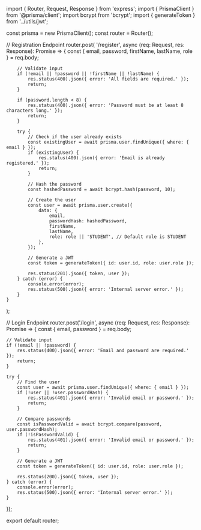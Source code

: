 import { Router, Request, Response } from 'express';
import { PrismaClient } from '@prisma/client';
import bcrypt from 'bcrypt';
import { generateToken } from '../utils/jwt';

const prisma = new PrismaClient();
const router = Router();

// Registration Endpoint
router.post(
    '/register',
    async (req: Request, res: Response): Promise<void> => {
        const { email, password, firstName, lastName, role } = req.body;

        // Validate input
        if (!email || !password || !firstName || !lastName) {
            res.status(400).json({ error: 'All fields are required.' });
            return;
        }

        if (password.length < 8) {
            res.status(400).json({ error: 'Password must be at least 8 characters long.' });
            return;
        }

        try {
            // Check if the user already exists
            const existingUser = await prisma.user.findUnique({ where: { email } });
            if (existingUser) {
                res.status(400).json({ error: 'Email is already registered.' });
                return;
            }

            // Hash the password
            const hashedPassword = await bcrypt.hash(password, 10);

            // Create the user
            const user = await prisma.user.create({
                data: {
                    email,
                    passwordHash: hashedPassword,
                    firstName,
                    lastName,
                    role: role || 'STUDENT', // Default role is STUDENT
                },
            });

            // Generate a JWT
            const token = generateToken({ id: user.id, role: user.role });

            res.status(201).json({ token, user });
        } catch (error) {
            console.error(error);
            res.status(500).json({ error: 'Internal server error.' });
        }
    }
);

// Login Endpoint
router.post('/login', async (req: Request, res: Response): Promise<void> => {
    const { email, password } = req.body;

    // Validate input
    if (!email || !password) {
        res.status(400).json({ error: 'Email and password are required.' });
        return;
    }

    try {
        // Find the user
        const user = await prisma.user.findUnique({ where: { email } });
        if (!user || !user.passwordHash) {
            res.status(401).json({ error: 'Invalid email or password.' });
            return;
        }

        // Compare passwords
        const isPasswordValid = await bcrypt.compare(password, user.passwordHash);
        if (!isPasswordValid) {
            res.status(401).json({ error: 'Invalid email or password.' });
            return;
        }

        // Generate a JWT
        const token = generateToken({ id: user.id, role: user.role });

        res.status(200).json({ token, user });
    } catch (error) {
        console.error(error);
        res.status(500).json({ error: 'Internal server error.' });
    }
});

export default router;